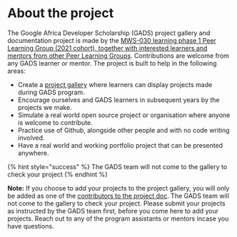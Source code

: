 # About the project

The Google Africa Developer Scholarship (GADS) project gallery and documentation project is made by the [MWS-030 learning phase 1 Peer Learning Group \(2021 cohort\), together with interested learners and mentors from other Peer Learning Groups](https://github.com/gads-projects/doc/blob/main/contributor.md). Contributions are welcome from any GADS learner or mentor. The project is built to help in the following areas:

* Create a [project gallery](https://github.com/gads-projects/gallery) where learners can display projects made during GADS program.
* Encourage ourselves and GADS learners in subsequent years by the projects we make.
* Simulate a real world open source project or organisation where anyone is welcome to contribute.
* Practice use of Github, alongside other people and with no code writing involved.
* Have a real world and working portfolio project that can be presented anywhere.

{% hint style="success" %}
The GADS team will not come to the gallery to check your project
{% endhint %}

**Note:** If you choose to add your projects to the project gallery, you will only be added as one of the [contributors to the project doc](https://github.com/gads-projects/doc/blob/main/contributor.md). The GADS team will not come to the gallery to check your project. Please submit your projects as instructed by the GADS team first, before you come here to add your projects. Reach out to any of the program assistants or mentors incase you have questions.

